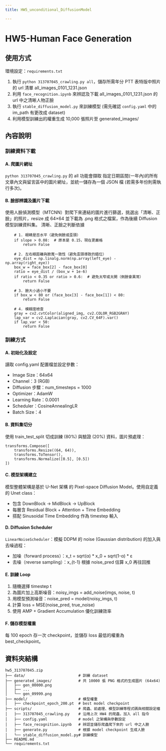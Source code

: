 ```yaml
---
title: HW5_unconditional_DiffusionModel

---
```


# HW5-Human Face Generation

## 使用方式
環境設定：`requirements.txt`
1. 執行 `python 313707045_crawling.py all`，儲存所需年分 PTT 表特版中照片的 url 清單 all_images_0101_1231.json
2. 利用 `face_recognition.ipynb` 來辨認及下載 all_images_0101_1231.json 的 url 中之清晰人物正臉
3. 執行 `stable_diffusion_model.py` 來訓練模型 (需先確認 `config.yaml` 中的 im_path 有更改成 dataset)
4. 利用模型訓練出的權重生成 10,000 張照片至 generated_images/

## 內容說明
### 訓練資料下載
#### A. 爬圖片網址
`python 313707045_crawling.py` 的 all 功能會擷取 指定日期區間(一年內)的所有文章內文與留言區中的圖片網址，並統一儲存為一個 JSON 檔 (若需多年份則需執行多次)。

#### B. 臉部辨識及圖片下載
使用人臉偵測模型（MTCNN）對爬下來連結的圖片進行篩選，挑選出「清晰、正臉」的照片，resize 成 64×64 並下載為 .png 格式之檔案，作為後續 Diffusion 模型訓練資料集。
清晰、正臉之判斷依據
```
    # 1. 眼睛是否水平（避免側臉或歪頭）
    if slope > 0.08:  # 原本是 0.15，現在更嚴格
        return False

    # 2. 左右眼距離與臉寬一致性（避免歪頭導致的錯位）
    eye_dist = np.linalg.norm(np.array(left_eye) - np.array(right_eye))
    box_w = face_box[2] - face_box[0]
    ratio = eye_dist / (box_w + 1e-6)
    if ratio < 0.35 or ratio > 0.6:  # 避免太窄或太開（側臉會異常）
        return False

    # 3. 臉大小過小不要
    if box_w < 80 or (face_box[3] - face_box[1]) < 80:
        return False

    # 4. 模糊度檢查
    gray = cv2.cvtColor(aligned_img, cv2.COLOR_RGB2GRAY)
    lap_var = cv2.Laplacian(gray, cv2.CV_64F).var()
    if lap_var < 50:
        return False
```

### 訓練方式

#### A. 初始化及設定
讀取 config.yaml 配置檔並設定參數：
- Image Size：64x64
- Channel：3 (RGB)
- Diffusion 步驟：num_timesteps = 1000
- Optimizer：AdamW
- Learning Rate：0.0001
- Scheduler：CosineAnnealingLR
- Batch Size：4

#### B. 資料集切分
使用 train_test_split 切成訓練 (80%) 與驗證 (20%) 資料，圖片預處理：
```
transforms.Compose([
    transforms.Resize((64, 64)),
    transforms.ToTensor(),
    transforms.Normalize([0.5], [0.5])
])
```

#### C. 模型架構建立
模型整體架構是基於 U-Net 架構 的 Pixel-space Diffusion Model。使用自定義的 Unet class：
- 包含 DownBlock → MidBlock → UpBlock
- 每層含 Residual Block + Attention + Time Embedding
- 搭配 Sinusoidal Time Embedding 作為 timestep 輸入

#### D. Diffusion Scheduler
`LinearNoiseScheduler`：模擬 DDPM 的 noise (Gaussian distribution) 的加入與去噪過程：
- 加噪（forward process）：x_t = sqrt(α) * x_0 + sqrt(1-α) * ε
- 去噪（reverse sampling）：x_{t-1} 根據 noise_pred 估算 x_0 再往回推


#### E. 訓練 Loop

1. 隨機選擇 timestep t
2. 為圖片加上高斯噪音：noisy_imgs = add_noise(imgs, noise, t)
3. 用模型預測噪音：noise_pred = model(noisy_imgs, t)
4. 計算 loss = MSE(noise_pred, true_noise)
5. 使用 AMP + Gradient Accumulation 優化訓練效率

#### F. 儲存模型權重
每 100 epoch 存一次 checkpoint，並儲存 loss 最低的權重為 best_checkpoint。

## 資料夾結構
```
hw5_313707045.zip
├── data/                        # 訓練 dataset
├── generated_images/            # 共 10000 張 PNG 格式的生成圖片 (64x64)
│   ├── gen_00000.png
│   ├── ...
│   └── gen_09999.png
├── model/                       # 模型權重
│   ├── checkpoint_epoch_200.pt  # best model checkpoint
├── scripts/                     # 爬蟲、前處理、模型訓練等程式碼與相關設定檔
│   ├── 313707045_crawling.py    # 沿用上次 HW4 的爬蟲，加入 all 指令
│   ├── config.yaml              # model 之架構與參數設定
│   ├── face_recognition.ipynb   # 辨認並儲存爬蟲爬下來的 url 中之人臉
│   ├── generate.py              # 根據 model checkpoint 生成人臉
│   └── stable_diffusion_model.py# 訓練模型
├── README.md
└── requirements.txt
```


